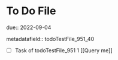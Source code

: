 # To Do File

due:: 2022-09-04

metadatafield:: todoTestFile_951_40

- [ ] Task of todoTestFile_951 1 [[Query me]]
